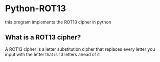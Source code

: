 # Python-ROT13
this program implements the ROT13 cipher in python

## What is a ROT13 cipher?
A ROT13 cipher is a letter substitution cipher that replaces
every letter you input with the letter that is 13 letters ahead of it

